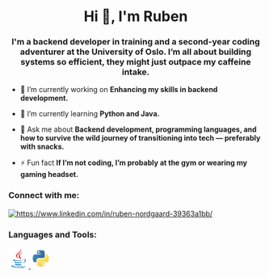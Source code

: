 <h1 align="center">Hi 👋, I'm Ruben</h1>
<h3 align="center">I'm a backend developer in training and a second-year coding adventurer at the University of Oslo. I’m all about building systems so efficient, they might just outpace my caffeine intake.</h3>

- 🔭 I’m currently working on **Enhancing my skills in backend development.**

- 🌱 I’m currently learning **Python and Java.**

- 💬 Ask me about **Backend development, programming languages, and how to survive the wild journey of transitioning into tech — preferably with snacks.**

- ⚡ Fun fact **If I’m not coding, I’m probably at the gym or wearing my gaming headset.**

<h3 align="left">Connect with me:</h3>
<p align="left">
<a href="https://linkedin.com/in/https://www.linkedin.com/in/ruben-nordgaard-39363a1bb/" target="blank"><img align="center" src="https://raw.githubusercontent.com/rahuldkjain/github-profile-readme-generator/master/src/images/icons/Social/linked-in-alt.svg" alt="https://www.linkedin.com/in/ruben-nordgaard-39363a1bb/" height="30" width="40" /></a>
</p>

<h3 align="left">Languages and Tools:</h3>
<p align="left"> <a href="https://www.java.com" target="_blank" rel="noreferrer"> <img src="https://raw.githubusercontent.com/devicons/devicon/master/icons/java/java-original.svg" alt="java" width="40" height="40"/> </a> <a href="https://www.python.org" target="_blank" rel="noreferrer"> <img src="https://raw.githubusercontent.com/devicons/devicon/master/icons/python/python-original.svg" alt="python" width="40" height="40"/> </a> </p>

